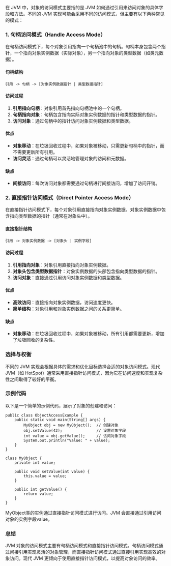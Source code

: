 在 JVM 中，对象的访问模式主要指的是 JVM 如何通过引用来访问对象的具体字段和方法。不同的 JVM 实现可能会采用不同的访问模式，但主要有以下两种常见的模式：
### 1. 句柄访问模式（Handle Access Mode）
在句柄访问模式下，每个对象引用指向一个句柄池中的句柄。句柄本身包含两个指针，一个指向对象实例数据（实际对象），另一个指向对象的类型数据（如类元数据）。
#### 句柄结构
```
引用 -> 句柄 -> [对象实例数据指针 | 类型数据指针]
```
#### 访问过程

1. **引用指向句柄**：对象引用首先指向句柄池中的一个句柄。
2. **句柄指向对象**：句柄包含指向实际对象实例数据的指针和类型数据的指针。
3. **访问对象**：通过句柄中的指针访问对象实例数据和类型数据。
#### 优点

- **对象移动**：在垃圾回收过程中，如果对象被移动，只需更新句柄中的指针，而不需要更新所有引用。
- **访问灵活**：通过句柄可以灵活地管理对象的访问和元数据。
#### 缺点

- **间接访问**：每次访问对象都需要通过句柄进行间接访问，增加了访问开销。
### 2. 直接指针访问模式（Direct Pointer Access Mode）
在直接指针访问模式下，每个对象引用直接指向对象实例数据。对象实例数据中包含指向类型数据的指针（通常在对象头中）。
#### 直接指针结构
```
引用 -> 对象实例数据 -> [对象头 | 实例字段]
```
#### 访问过程

1. **引用指向对象**：对象引用直接指向对象实例数据。
2. **对象头包含类型数据指针**：对象实例数据的头部包含指向类型数据的指针。
3. **访问对象**：直接通过引用访问对象实例数据和类型数据。
#### 优点

- **高效访问**：直接指向对象实例数据，访问速度更快。
- **简单结构**：对象引用和对象实例数据之间的关系更简单。
#### 缺点

- **对象移动**：在垃圾回收过程中，如果对象被移动，所有引用都需要更新，增加了垃圾回收的复杂性。
### 选择与权衡
不同的 JVM 实现会根据具体的需求和优化目标选择合适的对象访问模式。现代 JVM（如 HotSpot）通常采用直接指针访问模式，因为它在访问速度和实现复杂性之间取得了较好的平衡。
### 示例代码
以下是一个简单的示例代码，展示了对象的创建和访问：
```
public class ObjectAccessExample {
    public static void main(String[] args) {
        MyObject obj = new MyObject();  // 创建对象
        obj.setValue(42);               // 设置对象字段
        int value = obj.getValue();     // 访问对象字段
        System.out.println("Value: " + value);
    }
}

class MyObject {
    private int value;

    public void setValue(int value) {
        this.value = value;
    }

    public int getValue() {
        return value;
    }
}
```
MyObject类的实例通过直接指针访问模式进行访问。JVM 会直接通过引用访问对象的实例字段value。
### 总结
JVM 对象的访问模式主要有句柄访问模式和直接指针访问模式。句柄访问模式通过间接引用实现灵活的对象管理，而直接指针访问模式通过直接引用实现高效的对象访问。现代 JVM 更倾向于使用直接指针访问模式，以提高对象访问的效率。
